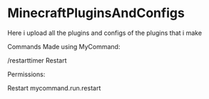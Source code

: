 # MinecraftPluginsAndConfigs
Here i upload all the plugins and configs of the plugins that i make


Commands Made using MyCommand:

/restarttimer Restart





Permissions:

Restart mycommand.run.restart

